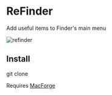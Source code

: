 # ReFinder

Add useful items to Finder's main menu

![refinder]()

## Install

git clone 

Requires [MacForge](https://www.macenhance.com/macforge.html)
